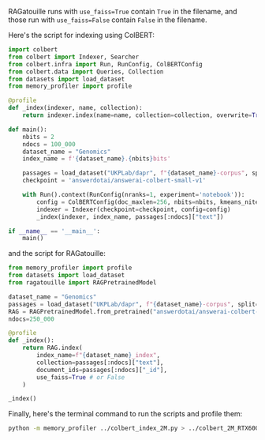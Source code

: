 RAGatouille runs with `use_faiss=True` contain `True` in the filename, and those run with `use_faiss=False` contain `False` in the filename.

Here's the script for indexing using ColBERT:

```python
import colbert
from colbert import Indexer, Searcher
from colbert.infra import Run, RunConfig, ColBERTConfig
from colbert.data import Queries, Collection
from datasets import load_dataset
from memory_profiler import profile

@profile
def _index(indexer, name, collection):
    return indexer.index(name=name, collection=collection, overwrite=True)

def main():
    nbits = 2  
    ndocs = 100_000
    dataset_name = "Genomics"
    index_name = f'{dataset_name}.{nbits}bits'

    passages = load_dataset("UKPLab/dapr", f"{dataset_name}-corpus", split="test")
    checkpoint = 'answerdotai/answerai-colbert-small-v1'

    with Run().context(RunConfig(nranks=1, experiment='notebook')):
        config = ColBERTConfig(doc_maxlen=256, nbits=nbits, kmeans_niters=4, avoid_fork_if_possible=True)
        indexer = Indexer(checkpoint=checkpoint, config=config)
        _index(indexer, index_name, passages[:ndocs]["text"])

if __name__ == '__main__':
    main()
```

and the script for RAGatouille:

```python
from memory_profiler import profile
from datasets import load_dataset
from ragatouille import RAGPretrainedModel

dataset_name = "Genomics"
passages = load_dataset("UKPLab/dapr", f"{dataset_name}-corpus", split="test")
RAG = RAGPretrainedModel.from_pretrained("answerdotai/answerai-colbert-small-v1")
ndocs=250_000

@profile
def _index(): 
    return RAG.index(
        index_name=f"{dataset_name}_index", 
        collection=passages[:ndocs]["text"], 
        document_ids=passages[:ndocs]["_id"],
        use_faiss=True # or False
    )

_index()
```

Finally, here's the terminal command to run the scripts and profile them:

```bash
python -m memory_profiler ../colbert_index_2M.py > ../colbert_2M_RTX6000Ada.txt
```
